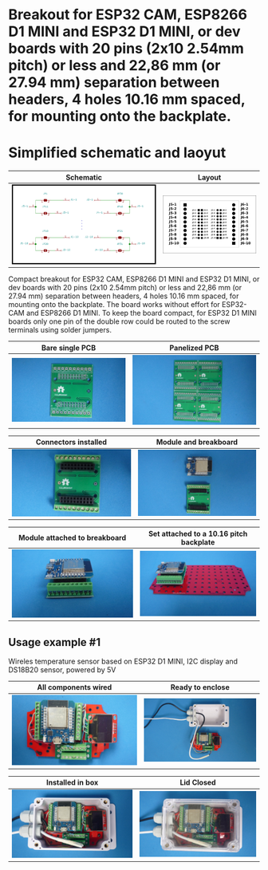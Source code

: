 
# Breakout for ESP32 CAM, ESP8266 D1 MINI and ESP32 D1 MINI, or dev boards with 20 pins (2x10 2.54mm pitch) or less and 22,86 mm (or 27.94 mm) separation between headers, 4 holes 10.16 mm spaced, for mounting onto the backplate.

# Simplified schematic and laoyut

Schematic                                      |Layout                                      |
-----------------------------------------------|--------------------------------------------|
![](/c-breakouts/c12/assets/img/schematic.png) |![](/c-breakouts/c12/assets/img/layout.png) |

Compact breakout for ESP32 CAM, ESP8266 D1 MINI and ESP32 D1 MINI, or dev boards with 20 pins (2x10 2.54mm pitch) or less and 22,86 mm (or 27.94 mm) separation between headers, 4 holes 10.16 mm spaced, for mounting onto the backplate. The board works without effort for ESP32-CAM and ESP8266 D1 MINI. To keep the board compact, for ESP32 D1 MINI boards only one pin of the double row could be routed to the screw terminals using solder jumpers.

Bare single PCB                              |Panelized PCB                              |
---------------------------------------------|-------------------------------------------|
![](/c-breakouts/c12/assets/img/barepcb.jpg) |![](/c-breakouts/c12/assets/img/panel.jpg) |

Connectors installed                         |Module and breakboard                      |
---------------------------------------------|-------------------------------------------|
![](/c-breakouts/c12/assets/img/connectors.jpg) |![](/c-breakouts/c12/assets/img/moduleandbreak.jpg) |

Module attached to breakboard                |Set attached to a 10.16 pitch backplate    |
---------------------------------------------|-------------------------------------------|
![](/c-breakouts/c12/assets/img/moduleattached.jpg) |![](/c-breakouts/c12/assets/img/moduleinbackplate.jpg) |



## Usage example #1

Wireles temperature sensor based on ESP32 D1 MINI, I2C display and DS18B20 sensor, powered by 5V

All components wired                                |Ready to enclose                                 |
----------------------------------------------------|-------------------------------------------------|
![](/c-breakouts/c12/assets/img/componentswired.jpg)|![](/c-breakouts/c12/assets/img/readytoenclose.jpg)|

Installed in box                             |Lid Closed                                       |
---------------------------------------------|-------------------------------------------------|
![](/c-breakouts/c12/assets/img/installedinbox.jpg)|![](/c-breakouts/c12/assets/img/lidclosed1.jpg)|


